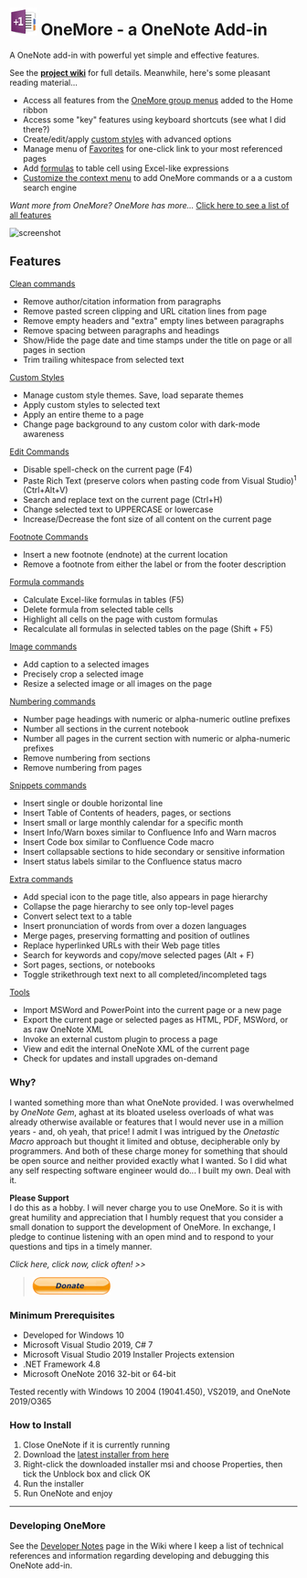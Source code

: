 ﻿# ![logo](Screenshots/Logo.jpg "logo") OneMore - a OneNote Add-in

A OneNote add-in with powerful yet simple and effective features.

See the [**project wiki**](../../wiki) for full details. Meanwhile, here's some pleasant reading material...

* Access all features from the [OneMore group menus](../../wiki) added to the Home ribbon
* Access some "key" features using keyboard shortcuts (see what I did there?)
* Create/edit/apply [custom styles](../../wiki/Custom-Styles) with advanced options
* Manage menu of [Favorites](../../wiki/Favorites) for one-click link to your most referenced pages
* Add [formulas](../../wiki/Formula-Commands) to table cell using Excel-like expressions
* [Customize the context menu](../../wiki/Settings) to add OneMore commands or a a custom search engine

*Want more from OneMore? OneMore has more...* [Click here to see a list of all features](#features)

![screenshot](../../wiki/images/Screenshot.png)

<a name="features"></a>
## Features

[Clean commands](../../wiki/Clean-Commands)

* Remove author/citation information from paragraphs
* Remove pasted screen clipping and URL citation lines from page
* Remove empty headers and "extra" empty lines between paragraphs
* Remove spacing between paragraphs and headings
* Show/Hide the page date and time stamps under the title on page or all pages in section
* Trim trailing whitespace from selected text

[Custom Styles](../../wiki/Custom-styles)

* Manage custom style themes. Save, load separate themes
* Apply custom styles to selected text
* Apply an entire theme to a page
* Change page background to any custom color with dark-mode awareness

[Edit Commands](../../wiki/Edit-Commands)
* Disable spell-check on the current page (F4)
* Paste Rich Text (preserve colors when pasting code from Visual Studio)<sup>1</sup> (Ctrl+Alt+V)
* Search and replace text on the current page (Ctrl+H)
* Change selected text to UPPERCASE or lowercase
* Increase/Decrease the font size of all content on the current page

[Footnote Commands](../../wiki/Footnote-Commands)
* Insert a new footnote (endnote) at the current location
* Remove a footnote from either the label or from the footer description

[Formula commands](../../wiki/Formula-Commands)

* Calculate Excel-like formulas in tables (F5)
* Delete formula from selected table cells
* Highlight all cells on the page with custom formulas
* Recalculate all formulas in selected tables on the page (Shift + F5)

[Image commands](../../wiki/Image-Commands)

* Add caption to a selected images
* Precisely crop a selected image
* Resize a selected image or all images on the page

[Numbering commands](../../wiki/Numbering-Commands)

* Number page headings with numeric or alpha-numeric outline prefixes
* Number all sections in the current notebook
* Number all pages in the current section with numeric or alpha-numeric prefixes
* Remove numbering from sections
* Remove numbering from pages

[Snippets commands](../../wiki/Snippets-Commands)

* Insert single or double horizontal line
* Insert Table of Contents of headers, pages, or sections
* Insert small or large monthly calendar for a specific month
* Insert Info/Warn boxes similar to Confluence Info and Warn macros
* Insert Code box similar to Confluence Code macro
* Insert collapsable sections to hide secondary or sensitive information
* Insert status labels similar to the Confluence status macro

[Extra commands](../../wiki/Extra-Commands)

* Add special icon to the page title, also appears in page hierarchy
* Collapse the page hierarchy to see only top-level pages
* Convert select text to a table
* Insert pronunciation of words from over a dozen languages
* Merge pages, preserving formatting and position of outlines
* Replace hyperlinked URLs with their Web page titles
* Search for keywords and copy/move selected pages (Alt + F)
* Sort pages, sections, or notebooks
* Toggle strikethrough text next to all completed/incompleted tags

[Tools](../../wiki/Tools)

* Import MSWord and PowerPoint into the current page or a new page
* Export the current page or selected pages as HTML, PDF, MSWord, or as raw OneNote XML
* Invoke an external custom plugin to process a page
* View and edit the internal OneNote XML of the current page
* Check for updates and install upgrades on-demand

### Why?

I wanted something more than what OneNote provided. I was overwhelmed by _OneNote Gem_,
aghast at its bloated useless overloads of what was already otherwise available or features that
I would never use in a million years - and, oh yeah, that price! I admit I was intrigued by the
_Onetastic Macro_ approach but thought it limited and obtuse, decipherable only by programmers.
And both of these charge money for something that should be open source and neither provided exactly
what I wanted. So I did what any self respecting software engineer would do... I built my own.
Deal with it.

**Please Support**  
I do this as a hobby. I will never charge you to use OneMore. So it is with great humility and
appreciation that I humbly request that you consider a small donation to support the development
of OneMore. In exchange, I pledge to continue listening with an open mind and to respond to your
questions and tips in a timely manner.

_Click here, click now, click often! >>_  
>  [![Donate](Screenshots/Donate.png)](https://paypal.me/stevenmcohn?locale.x=en_US)


### Minimum Prerequisites

* Developed for Windows 10
* Microsoft Visual Studio 2019, C# 7
* Microsoft Visual Studio 2019 Installer Projects extension
* .NET Framework 4.8
* Microsoft OneNote 2016 32-bit or 64-bit

Tested recently with Windows 10 2004 (19041.450), VS2019, and OneNote 2019/O365


### How to Install

1. Close OneNote if it is currently running
2. Download the [latest installer from here](https://github.com/stevencohn/OneMore/releases/latest)
3. Right-click the downloaded installer msi and choose Properties, then tick the Unblock box and click OK
4. Run the installer
5. Run OneNote and enjoy

---

### Developing OneMore

See the [Developer Notes](../../wiki/Developer-Notes) page in the Wiki where I keep a list of 
technical references and information regarding developing and debugging this OneNote add-in.
